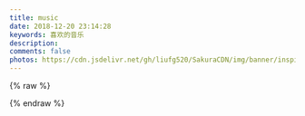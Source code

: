 ```yaml
---
title: music
date: 2018-12-20 23:14:28
keywords: 喜欢的音乐
description: 
comments: false
photos: https://cdn.jsdelivr.net/gh/liufg520/SakuraCDN/img/banner/inspiration.jpg
---
```

{% raw %}
<meting-js
  server="netease"
  type="playlist"
  id="2149082231"
  mutex="true">
</meting-js>

<meting-js
  server="netease"
  type="playlist"
  id="798254441"
  mutex="true">
</meting-js>
{% endraw %}
